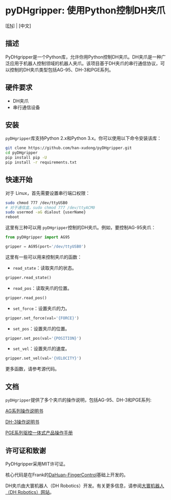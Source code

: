 # pyDHgripper: 使用Python控制DH夹爪

[[EN](../README.md)] | [中文]

## 描述

PyDHgripper是一个Python库，允许你用Python控制DH夹爪。DH夹爪是一种广泛应用于机器人控制领域的机器人夹爪。该项目基于DH夹爪的串行通信协议，可以控制的DH夹爪类型包括AG-95、DH-3和PGE系列。

## 硬件要求

- DH夹爪
- 串行通信设备

## 安装

`pyDHgripper`库支持Python 2.x和Python 3.x。你可以使用以下命令安装该库：

```bash
git clone https://github.com/han-xudong/pyDHgripper.git
cd pyDHgripper
pip install pip -U
pip install -r requirements.txt
```

## 快速开始

对于 Linux，首先需要设置串行端口权限：

```bash
sudo chmod 777 /dev/ttyUSB0
# 对于通信盒，sudo chmod 777 /dev/ttyACM0
sudo usermod -aG dialout {userName}
reboot
```

这里有三种可以用 `pyDHgripper`控制的DH夹爪。例如，要控制AG-95夹爪：

```python
from pyDHgripper import AG95

gripper = AG95(port='/dev/ttyUSB0')
```

这里有一些可以用来控制夹爪的函数：

- `read_state`：读取夹爪的状态。

```python
gripper.read_state()
```

- `read_pos`：读取夹爪的位置。

```python
gripper.read_pos()
```

- `set_force`：设置夹爪的力。

```python
gripper.set_force(val='{FORCE}')
```

- `set_pos`：设置夹爪的位置。

```python
gripper.set_pos(val='{POSITION}')
```

- `set_vel`：设置夹爪的速度。

```python
gripper.set_vel(val='{VELOCITY}')
```

更多函数，请参考源代码。

## 文档

`pyDHgripper`提供了多个夹爪的操作说明，包括AG-95、DH-3和PGE系列:

[AG系列操作说明书](AG系列操作说明书_MODBUS_v2.6.pdf)

[DH-3操作说明书](DH-3操作说明书_CAN_v1.1.pdf)

[PGE系列驱控一体式产品操作手册](PGE系列驱控一体式产品操作手册_v3.2.pdf)

## 许可证和致谢

PyDHgripper采用MIT许可证。

核心代码是在Frank的[DaHuan-FingerControl](https://github.com/FrankJIE09/DaHuan-FingerControl)基础上开发的。

DH夹爪由大寰机器人（DH Robotics）开发。有关更多信息，请参阅[大寰机器人（DH Robotics）网站](http://www.dh-robotics.com/)。
